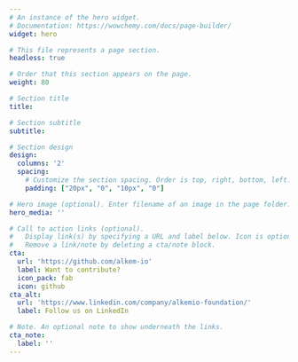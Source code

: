 ```yaml
---
# An instance of the hero widget.
# Documentation: https://wowchemy.com/docs/page-builder/
widget: hero

# This file represents a page section.
headless: true

# Order that this section appears on the page.
weight: 80

# Section title
title: 

# Section subtitle
subtitle: 

# Section design
design:
  columns: '2'
  spacing:
    # Customize the section spacing. Order is top, right, bottom, left.
    padding: ["20px", "0", "10px", "0"]

# Hero image (optional). Enter filename of an image in the page folder.
hero_media: ''

# Call to action links (optional).
#   Display link(s) by specifying a URL and label below. Icon is optional for `cta`.
#   Remove a link/note by deleting a cta/note block.
cta:
  url: 'https://github.com/alkem-io'
  label: Want to contribute?
  icon_pack: fab
  icon: github
cta_alt:
  url: 'https://www.linkedin.com/company/alkemio-foundation/'
  label: Follow us on LinkedIn

# Note. An optional note to show underneath the links.
cta_note:
  label: ''
---
```

